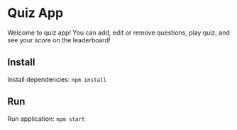 # Quiz App

Welcome to quiz app! You can add, edit or remove questions, play quiz, and see your score on the leaderboard!

## Install

Install dependencies: `npm install`

## Run

Run application: `npm start`


